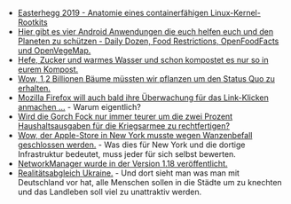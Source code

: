 * [Easterhegg 2019 - Anatomie eines containerfähigen Linux-Kernel-Rootkits](https://cdn.media.ccc.de/events/eh2019/h264-hd/eh19-168-deu-Anatomie_eines_containerfaehigen_Linux-Kernel-Rootkits_hd.mp4)
* [Hier gibt es vier Android Anwendungen die euch helfen euch und den Planeten zu schützen - Daily Dozen, Food Restrictions, OpenFoodFacts und OpenVegeMap.](https://opensource.com/article/19/4/apps-plant-based-diets)
* [Hefe, Zucker und warmes Wasser und schon kompostet es nur so in eurem Kompost.](https://www.smarticular.net/kompostbeschleuniger-selber-machen-fluessig-hefe-zucker/)
* [Wow, 1,2 Billionen Bäume müssten wir pflanzen um den Status Quo zu erhalten.](https://blog.fefe.de/?ts=a243dbbe)
* [Mozilla Firefox will auch bald ihre Überwachung für das Link-Klicken anmachen ...](https://blog.fefe.de/?ts=a243c496) - Warum eigentlich?
* [Wird die Gorch Fock nur immer teurer um die zwei Prozent Haushaltsausgaben für die Kriegsarmee zu rechtfertigen?](https://www.neopresse.com/politik/die-grosse-blamage-der-verteidigungsministerin-das-schiff-geht-unter/)
* [Wow, der Apple-Store in New York musste wegen Wanzenbefall geschlossen werden.](https://blog.fefe.de/?ts=a2437d9b) - Was dies für New York und die dortige Infrastruktur bedeutet, muss jeder für sich selbst bewerten.
* [NetworkManager wurde in der Version 1.18 veröffentlicht.](https://www.phoronix.com/scan.php?page=news_item&px=NetworkManager-1.18-Released)
* [Realitätsabgleich Ukraine.](https://blog.fefe.de/?ts=a2436261) - Und dort sieht man was man mit Deutschland vor hat, alle Menschen sollen in die Städte um zu knechten und das Landleben soll viel zu unattraktiv werden.

